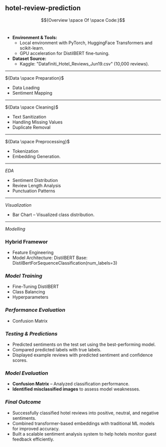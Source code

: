 ## hotel-review-prediction

$${Overview \space Of \space Code:}$$
<br>
  - **Environment & Tools:**
    - Local environment with PyTorch, HuggingFace Transformers and scikit-learn.
    - GPU acceleration for DistilBERT fine-tuning.
  - **Dataset Source:**  
    - Kaggle: "Datafiniti_Hotel_Reviews_Jun19.csv" (10,000 reviews).  


---

${Data \space Preparation}$  
- Data Loading
- Sentiment Mapping

---

${Data \space Cleaning}$   
- Text Sanitization
- Handling Missing Values
- Duplicate Removal


---

${Data \space Preprocessing}$   

- Tokenization
- Embedding Generation.

---

${EDA}$   

- Sentiment Distribution
- Review Length Analysis
- Punctuation Patterns

---

${Visualization}$    

- Bar Chart – Visualized class distribution.  

---

${Modelling}$   

### **Hybrid Framewor**  
- Feature Engineering
- Model Architecture: DistilBERT Base: DistilBertForSequenceClassification(num_labels=3)


### *Model Training*  

- Fine-Tuning DistilBERT
- Class Balancing
- Hyperparameters


### *Performance Evaluation*  

- Confusion Matrix


### *Testing & Predictions*  

- Predicted sentiments on the test set using the best-performing model.
- Compared predicted labels with true labels.
- Displayed example reviews with predicted sentiment and confidence scores.


### *Model Evaluation*  

- **Confusion Matrix** – Analyzed classification performance.  
- **Identified misclassified images** to assess model weaknesses.  


### *Final Outcome*  

- Successfully classified hotel reviews into positive, neutral, and negative sentiments.
- Combined transformer-based embeddings with traditional ML models for improved accuracy.
- Built a scalable sentiment analysis system to help hotels monitor guest feedback efficiently.
